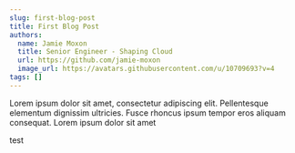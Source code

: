 ```yaml
---
slug: first-blog-post
title: First Blog Post
authors:
  name: Jamie Moxon
  title: Senior Engineer - Shaping Cloud
  url: https://github.com/jamie-moxon
  image_url: https://avatars.githubusercontent.com/u/10709693?v=4
tags: []
---
```


Lorem ipsum dolor sit amet, consectetur adipiscing elit. Pellentesque elementum dignissim ultricies. Fusce rhoncus ipsum tempor eros aliquam consequat. Lorem ipsum dolor sit amet


test